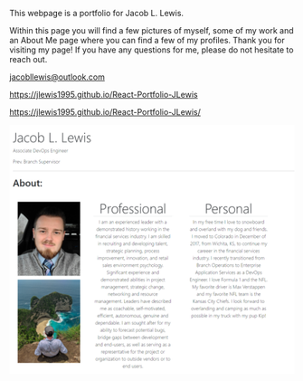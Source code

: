 This webpage is a portfolio for Jacob L. Lewis. 

Within this page you will find a few pictures of myself, some of my work and an About Me page where you can find a few of my profiles. Thank you for visiting my page! If you have any questions for me, please do not hesitate to reach out.

jacobllewis@outlook.com

https://jlewis1995.github.io/React-Portfolio-JLewis

https://jlewis1995.github.io/React-Portfolio-JLewis/

![Screenshot](./src/components/images/ss.png)
